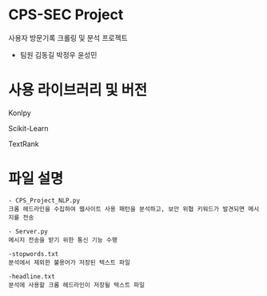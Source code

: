 # CPS-SEC Project
사용자 방문기록 크롤링 및 분석 프로젝트

- 팀원
김동길 박정우 윤성민

# 사용 라이브러리 및 버전
    
Konlpy
    
Scikit-Learn
    
TextRank

# 파일 설명
    
    - CPS_Project_NLP.py
    크롬 헤드라인을 수집하여 웹사이트 사용 패턴을 분석하고, 보안 위협 키워드가 발견되면 메시지를 전송
    
    - Server.py
    메시지 전송을 받기 위한 통신 기능 수행
   
    -stopwords.txt
    분석에서 제외한 불용어가 저장된 텍스트 파일
    
    -headline.txt
    분석에 사용할 크롬 헤드라인이 저장될 텍스트 파일
